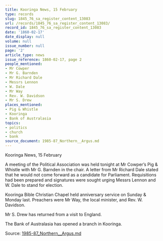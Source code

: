 ```yaml
---
title: Kooringa News, 15 February
type: records
slug: 1845_76_sa_register_content_13083
url: /records/1845_76_sa_register_content_13083/
record_id: 1845_76_sa_register_content_13083
date: '1860-02-17'
date_display: null
volume: null
issue_number: null
page: '2'
article_type: news
issue_reference: 1860-02-17, page 2
people_mentioned:
- Mr Cowper
- Mr G. Barnden
- Mr Richard Dale
- Messrs Lennon
- W. Dale
- Mr Way
- Rev. W. Davidson
- Mr S. Drew
places_mentioned:
- Pig & Whistle
- Kooringa
- Bank of Australasia
topics:
- politics
- church
- bank
source_document: 1985-87_Northern__Argus.md
---
```


Kooringa News, 15 February

A meeting of the Political Association was held tonight at Mr Cowper’s Pig & Whistle with Mr G. Barnden in the chair.  A letter from Mr Richard Dale stated that he would not come forward as a candidate for Parliament.  Requisitions had been prepared and signatures were sought urging Messrs Lennon and W. Dale to stand for election.

Kooringa Bible Christian Chapel held anniversary service on Sunday & Monday last.  Preachers were Mr Way, the local minister, and Rev. W. Davidson.

Mr S. Drew has returned from a visit to England.

The Bank of Australasia has opened a branch in Kooringa.

Source: [1985-87_Northern__Argus.md](/downloads/markdown/1985-87_Northern__Argus.md)
